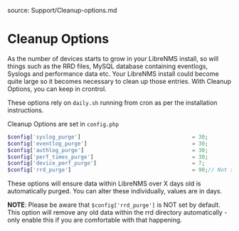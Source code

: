 source: Support/Cleanup-options.md

#  Cleanup Options
As the number of devices starts to grow in your LibreNMS install, so will things such as the RRD files, MySQL database containing eventlogs, Syslogs and performance data etc. Your LibreNMS install could become quite large so it becomes necessary to clean up those entries. With Cleanup Options, you can keep in crontrol. 

These options rely on ```daily.sh``` running from cron as per the installation instructions.

Cleanup Options are set in ```config.php```

```php
$config['syslog_purge']                                   = 30;
$config['eventlog_purge']                                 = 30;
$config['authlog_purge']                                  = 30;
$config['perf_times_purge']                               = 30;
$config['device_perf_purge']                              = 7;
$config['rrd_purge']                                      = 90;// Not set by default
```
These options will ensure data within LibreNMS over X days old is automatically purged. You can alter these individually, values are in days.

**NOTE**: Please be aware that ```$config['rrd_purge']``` is NOT set by default. This option will remove any old data within the rrd directory automatically - only enable this if you are comfortable with that happening.
